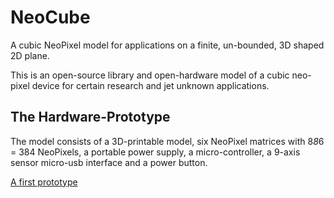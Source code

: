 # NeoCube
A cubic NeoPixel model for applications on a finite, un-bounded, 3D shaped 2D plane.

This is an open-source library and open-hardware model of a cubic neo-pixel device for certain research and jet unknown applications.

## The Hardware-Prototype

The model consists of a 3D-printable model, six NeoPixel matrices with 8*8*6 = 384 NeoPixels, a portable power supply, a micro-controller, a 9-axis sensor micro-usb interface and a power button. 

[A first prototype](docs/fig/prototype.jpg)
